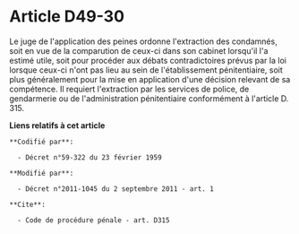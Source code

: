 # Article D49-30

Le juge de l'application des peines ordonne l'extraction des condamnés, soit en vue de la comparution de ceux-ci dans son
cabinet lorsqu'il l'a estimé utile, soit pour procéder aux débats contradictoires prévus par la loi lorsque ceux-ci n'ont pas
lieu au sein de l'établissement pénitentiaire, soit plus généralement pour la mise en application d'une décision relevant de
sa compétence. Il requiert l'extraction par les services de police, de gendarmerie ou de l'administration pénitentiaire
conformément à l'article D. 315.

**Liens relatifs à cet article**

	**Codifié par**:

	  - Décret n°59-322 du 23 février 1959

	**Modifié par**:

	  - Décret n°2011-1045 du 2 septembre 2011 - art. 1

	**Cite**:

	  - Code de procédure pénale - art. D315
